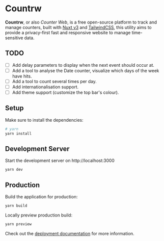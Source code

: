 # Countrw

**Countrw**, or also _Counter Web_, is a free open-source platform to track and manage counters, built with [Nuxt v3](https://nuxt.com) and [TailwindCSS](https://tailwindcss.com), this utility aims to provide a privacy-first fast and responsive website to manage time-sensitive data.

## TODO

- [ ] Add delay parameters to display when the next event should occur at.
- [ ] Add a tool to analyse the Date counter, visualize which days of the week have hits.
- [ ] Add a tool to count several times per day.
- [ ] Add internationalisation support.
- [ ] Add theme support (customize the top bar's colour).

## Setup

Make sure to install the dependencies:

```bash
# yarn
yarn install
```

## Development Server

Start the development server on http://localhost:3000

```bash
yarn dev
```

## Production

Build the application for production:

```bash
yarn build
```

Locally preview production build:

```bash
yarn preview
```

Check out the [deployment documentation](https://nuxt.com/docs/getting-started/deployment) for more information.
